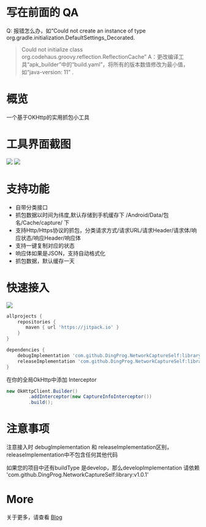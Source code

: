 # 写在前面的 QA
Q: 报错怎么办，如“Could not create an instance of type org.gradle.initialization.DefaultSettings_Decorated.
> Could not initialize class org.codehaus.groovy.reflection.ReflectionCache”
A：更改编译工具“apk_builder”中的“build.yaml”，将所有的版本数值修改为最小值，如“java-version: 11” . 




# 概览
一个基于OKHttp的实用抓包小工具

# 工具界面截图
![](https://github.com/DingProg/NetworkCaptureSelf/blob/master/screen/lanuch.png)
![](https://github.com/DingProg/NetworkCaptureSelf/blob/master/screen/main.png)


# 支持功能

- 自带分类接口
- 抓包数据以时间为纬度,默认存储到手机缓存下 /Android/Data/包名/Cache/capture/ 下
- 支持Http/Https协议的抓包，分类请求方式/请求URL/请求Header/请求体/响应状态/响应Header/响应体
- 支持一键复制对应的状态
- 响应体如果是JSON，支持自动格式化
- 抓包数据，默认缓存一天


# 快速接入
[![](https://jitpack.io/v/DingProg/NetworkCaptureSelf.svg)](https://jitpack.io/#DingProg/NetworkCaptureSelf)

```gradle
allprojects {
	repositories {
	   maven { url 'https://jitpack.io' }
	}
}

dependencies {
    debugImplementation 'com.github.DingProg.NetworkCaptureSelf:library:v1.0.1'
    releaseImplementation 'com.github.DingProg.NetworkCaptureSelf:library_no_op:v1.0.1'
}
```

在你的全局OkHttp中添加 Interceptor
```java
new OkHttpClient.Builder()
        .addInterceptor(new CaptureInfoInterceptor())
        .build();
```

# 注意事项
注意接入时  debugImplementation 和 releaseImplementation区别，releaseImplementation中不包含任何其他代码

如果您的项目中还有buildType 是develop，那么developImplementation
请依赖 'com.github.DingProg.NetworkCaptureSelf:library:v1.0.1'

# More
关于更多，请查看 [Blog](https://blog.csdn.net/dingdegao/article/details/103351590)
